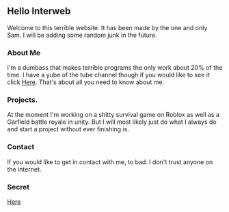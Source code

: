 ## Hello Interweb

Welcome to this terrible website. It has been made by the one and only Sam. I will be adding some random junk in the future.

### About Me

I'm a dumbass that makes terrible programs the only work about 20% of the time. I have a yube of the tube channel though if
you would like to see it click [Here](https://www.youtube.com/channel/UCQxJot0hoe2tS5yyt5H28qA). That's about all you need to
know about me.

### Projects.

At the moment I'm working on a shitty survival game on Roblox as well as a Garfield battle royale in unity. But I will most likely
just do what I always do and start a project without ever finishing is.

### Contact

If you would like to get in contact with me, to bad. I don't trust anyone on the internet.

### Secret

[Here](https://www.youtube.com/watch?v=dQw4w9WgXcQ)
